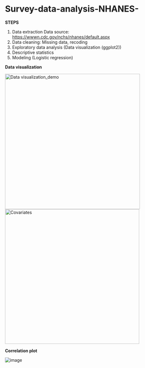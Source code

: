 # Survey-data-analysis-NHANES-


**STEPS**
1. Data extraction
      Data source: https://wwwn.cdc.gov/nchs/nhanes/default.aspx
2. Data cleaning: Missing data, recoding
3. Exploratory data analysis (Data visualization (ggplot2))
4. Descriptive statistics
5. Modeling (Logistic regression)


**Data visualization**


<img width="446" alt="Data visualization_demo" src="https://user-images.githubusercontent.com/65930304/224233825-256edd80-57ed-40ed-b914-205c418813cc.png">

<img width="444" alt="Covariates" src="https://user-images.githubusercontent.com/65930304/224234191-7bbc7a6c-4514-4724-96e8-80699a8a2a87.png">


**Correlation plot**


![image](https://user-images.githubusercontent.com/65930304/224234969-255cc5f2-017e-4260-adfa-0c00e6051e65.png)


